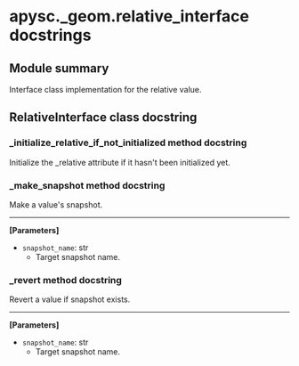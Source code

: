 # apysc._geom.relative_interface docstrings

## Module summary

Interface class implementation for the relative value.

## RelativeInterface class docstring



### _initialize_relative_if_not_initialized method docstring

Initialize the _relative attribute if it hasn't been initialized yet.

### _make_snapshot method docstring

Make a value's snapshot.<hr>

**[Parameters]**

- `snapshot_name`: str
  - Target snapshot name.

### _revert method docstring

Revert a value if snapshot exists.<hr>

**[Parameters]**

- `snapshot_name`: str
  - Target snapshot name.